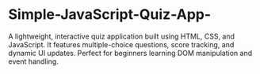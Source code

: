 # Simple-JavaScript-Quiz-App-
A lightweight, interactive quiz application built using HTML, CSS, and JavaScript. It features multiple-choice questions, score tracking, and dynamic UI updates. Perfect for beginners learning DOM manipulation and event handling.
